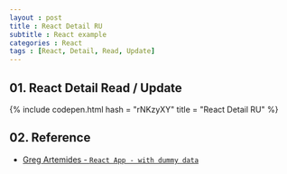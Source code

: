```yaml
---
layout : post
title : React Detail RU
subtitle : React example
categories : React
tags : [React, Detail, Read, Update]
---
```


## 01. React Detail Read / Update

{% include codepen.html hash = "rNKzyXY" title = "React Detail RU" %}

## 02. Reference

- [Greg Artemides - `React App - with dummy data`](https://codepen.io/gregartemides/pen/wqqOZZ)